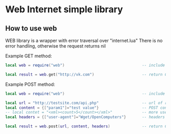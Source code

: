 # Web Internet simple library

## How to use web

WEB library is a wrapper with error traversal over "internet.lua"
There is no error handling, otherwise the request returns nil

Example GET method:
```lua
local web = require("web")                                  -- include lib

local result = web.get("http://vk.com")                     -- return Content of GET METHOD
```
Example POST method:
```lua
local web = require("web")                                  -- include lib

local url = "http://testsite.com/api.php"                   -- url of request
local content = {["param1"]="test value"}                   -- POST contnet 
-- local contet = "<xml><count>5</count></xml>"             -- more use table/json(text)/xml(text)/text
local headers = {["user-agent"]="Wget/OpenComputers"}       -- headers of POST method

local result = web.post(url, content, headers)              -- return Content of GET METHOD
```
